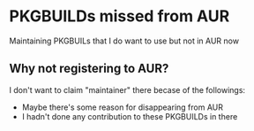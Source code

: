 # PKGBUILDs missed from AUR

Maintaining PKGBUILs that I do want to use but not in AUR now

## Why not registering to AUR?

I don't want to claim "maintainer" there becase of the followings:

- Maybe there's some reason for disappearing from AUR
- I hadn't done any contribution to these PKGBUILDs in there
